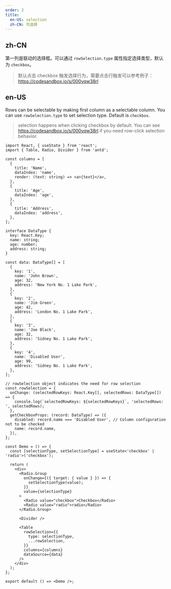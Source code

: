 ```yaml
---
order: 2
title:
  en-US: selection
  zh-CN: 可选择
---
```


## zh-CN

第一列是联动的选择框。可以通过 `rowSelection.type` 属性指定选择类型，默认为 `checkbox`。

> 默认点击 checkbox 触发选择行为，需要点击行触发可以参考例子：<https://codesandbox.io/s/000vqw38rl>

## en-US

Rows can be selectable by making first column as a selectable column. You can use `rowSelection.type` to set selection type. Default is `checkbox`.

> selection happens when clicking checkbox by default. You can see <https://codesandbox.io/s/000vqw38rl> if you need row-click selection behavior.

```tsx
import React, { useState } from 'react';
import { Table, Radio, Divider } from 'antd';

const columns = [
  {
    title: 'Name',
    dataIndex: 'name',
    render: (text: string) => <a>{text}</a>,
  },
  {
    title: 'Age',
    dataIndex: 'age',
  },
  {
    title: 'Address',
    dataIndex: 'address',
  },
];

interface DataType {
  key: React.Key;
  name: string;
  age: number;
  address: string;
}

const data: DataType[] = [
  {
    key: '1',
    name: 'John Brown',
    age: 32,
    address: 'New York No. 1 Lake Park',
  },
  {
    key: '2',
    name: 'Jim Green',
    age: 42,
    address: 'London No. 1 Lake Park',
  },
  {
    key: '3',
    name: 'Joe Black',
    age: 32,
    address: 'Sidney No. 1 Lake Park',
  },
  {
    key: '4',
    name: 'Disabled User',
    age: 99,
    address: 'Sidney No. 1 Lake Park',
  },
];

// rowSelection object indicates the need for row selection
const rowSelection = {
  onChange: (selectedRowKeys: React.Key[], selectedRows: DataType[]) => {
    console.log(`selectedRowKeys: ${selectedRowKeys}`, 'selectedRows: ', selectedRows);
  },
  getCheckboxProps: (record: DataType) => ({
    disabled: record.name === 'Disabled User', // Column configuration not to be checked
    name: record.name,
  }),
};

const Demo = () => {
  const [selectionType, setSelectionType] = useState<'checkbox' | 'radio'>('checkbox');

  return (
    <div>
      <Radio.Group
        onChange={({ target: { value } }) => {
          setSelectionType(value);
        }}
        value={selectionType}
      >
        <Radio value="checkbox">Checkbox</Radio>
        <Radio value="radio">radio</Radio>
      </Radio.Group>

      <Divider />

      <Table
        rowSelection={{
          type: selectionType,
          ...rowSelection,
        }}
        columns={columns}
        dataSource={data}
      />
    </div>
  );
};

export default () => <Demo />;
```
